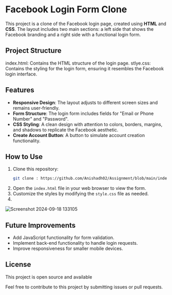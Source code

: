 # Facebook Login Form Clone

This project is a clone of the Facebook login page, created using **HTML** and **CSS**. The layout includes two main sections: a left side that shows the Facebook branding and a right side with a functional login form.

## Project Structure

index.html: Contains the HTML structure of the login page.
stlye.css: Contains the styling for the login form, ensuring it resembles the Facebook login interface.

## Features

- **Responsive Design**: The layout adjusts to different screen sizes and remains user-friendly.
- **Form Structure**: The login form includes fields for "Email or Phone Number" and "Password".
- **CSS Styling**: A clean design with attention to colors, borders, margins, and shadows to replicate the Facebook aesthetic.
- **Create Account Button**: A button to simulate account creation functionality.

## How to Use

1. Clone this repository:
    ```bash
    git clone : https://github.com/Anishadh02/Assignment/blob/main/index.html
    
2. Open the `index.html` file in your web browser to view the form.
3. Customize the styles by modifying the `style.css` file as needed.
4. 
![Screenshot 2024-09-18 133105](https://github.com/user-attachments/assets/e319e13f-e00a-4142-8888-e2c481779147)

## Future Improvements

- Add JavaScript functionality for form validation.
- Implement back-end functionality to handle login requests.
- Improve responsiveness for smaller mobile devices.

## License

This project is open source and available 

Feel free to contribute to this project by submitting issues or pull requests.
